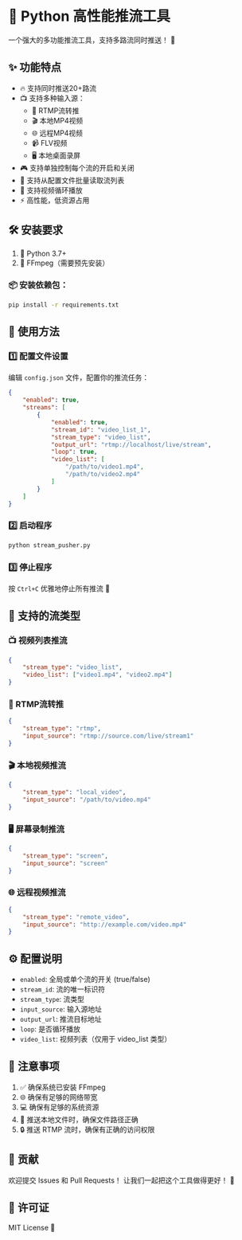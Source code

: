 # 🚀 Python 高性能推流工具

一个强大的多功能推流工具，支持多路流同时推送！ 🎯

## ✨ 功能特点

- 🔥 支持同时推送20+路流
- 📺 支持多种输入源：
  - 📡 RTMP流转推
  - 🎬 本地MP4视频
  - 🌐 远程MP4视频
  - 📹 FLV视频
  - 🖥️ 本地桌面录屏
- 🎮 支持单独控制每个流的开启和关闭
- 📝 支持从配置文件批量读取流列表
- 🔄 支持视频循环播放
- ⚡ 高性能，低资源占用

## 🛠️ 安装要求

1. 🐍 Python 3.7+
2. 🎥 FFmpeg（需要预先安装）

### 📦 安装依赖包：
```bash
pip install -r requirements.txt
```

## 🎯 使用方法

### 1️⃣ 配置文件设置

编辑 `config.json` 文件，配置你的推流任务：

```json
{
    "enabled": true,
    "streams": [
        {
            "enabled": true,
            "stream_id": "video_list_1",
            "stream_type": "video_list",
            "output_url": "rtmp://localhost/live/stream",
            "loop": true,
            "video_list": [
                "/path/to/video1.mp4",
                "/path/to/video2.mp4"
            ]
        }
    ]
}
```

### 2️⃣ 启动程序

```bash
python stream_pusher.py
```

### 3️⃣ 停止程序

按 `Ctrl+C` 优雅地停止所有推流 🛑

## 🎨 支持的流类型

### 📺 视频列表推流
```json
{
    "stream_type": "video_list",
    "video_list": ["video1.mp4", "video2.mp4"]
}
```

### 📡 RTMP流转推
```json
{
    "stream_type": "rtmp",
    "input_source": "rtmp://source.com/live/stream1"
}
```

### 🎬 本地视频推流
```json
{
    "stream_type": "local_video",
    "input_source": "/path/to/video.mp4"
}
```

### 🖥️ 屏幕录制推流
```json
{
    "stream_type": "screen",
    "input_source": "screen"
}
```

### 🌐 远程视频推流
```json
{
    "stream_type": "remote_video",
    "input_source": "http://example.com/video.mp4"
}
```

## ⚙️ 配置说明

- `enabled`: 全局或单个流的开关 (true/false)
- `stream_id`: 流的唯一标识符
- `stream_type`: 流类型
- `input_source`: 输入源地址
- `output_url`: 推流目标地址
- `loop`: 是否循环播放
- `video_list`: 视频列表（仅用于 video_list 类型）

## 🚨 注意事项

1. ✅ 确保系统已安装 FFmpeg
2. 🌐 确保有足够的网络带宽
3. 💻 确保有足够的系统资源
4. 📁 推送本地文件时，确保文件路径正确
5. 🔒 推送 RTMP 流时，确保有正确的访问权限

## 🤝 贡献

欢迎提交 Issues 和 Pull Requests！ 让我们一起把这个工具做得更好！ 🎉

## 📄 许可证

MIT License 📝